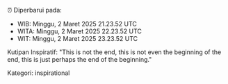 ⏰ Diperbarui pada:
- WIB: Minggu, 2 Maret 2025 21.23.52 UTC
- WITA: Minggu, 2 Maret 2025 22.23.52 UTC
- WIT: Minggu, 2 Maret 2025 23.23.52 UTC

Kutipan Inspiratif:
"This is not the end, this is not even the beginning of the end, this is just perhaps the end of the beginning."


Kategori: inspirational


